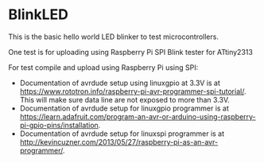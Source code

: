 # BlinkLED
This is the basic hello world LED blinker to test microcontrollers.

One test is for uploading using Raspberry Pi SPI Blink tester for ATtiny2313

For test compile and upload using Raspberry Pi using SPI:

 - Documentation of avrdude setup using linuxgpio at 3.3V is at https://www.rototron.info/raspberry-pi-avr-programmer-spi-tutorial/. This will make sure data line are not exposed to more than 3.3V.
 - Documentation of avrdude setup for linuxgpio programmer is at https://learn.adafruit.com/program-an-avr-or-arduino-using-raspberry-pi-gpio-pins/installation.
 - Documentation of avrdude setup for linuxspi programmer is at http://kevincuzner.com/2013/05/27/raspberry-pi-as-an-avr-programmer/.
